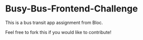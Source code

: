 # Busy-Bus-Frontend-Challenge

This is a bus transit app assignment from Bloc. 

Feel free to fork this if you would like to contribute!
